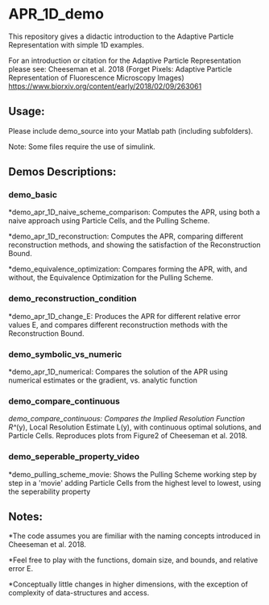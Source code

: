 # APR_1D_demo
This repository gives a didactic introduction to the Adaptive Particle Representation with simple 1D examples.

For an introduction or citation for the Adaptive Particle Representation please see: Cheeseman et al. 2018 (Forget Pixels: Adaptive Particle Representation of Fluorescence Microscopy Images) https://www.biorxiv.org/content/early/2018/02/09/263061

## Usage:

Please include demo_source into your Matlab path (including subfolders).

Note: Some files require the use of simulink. 

## Demos Descriptions:

### demo_basic
*demo_apr_1D_naive_scheme_comparison: Computes the APR, using both a naive approach using Particle Cells, and the Pulling Scheme.

*demo_apr_1D_reconstruction: Computes the APR, comparing different reconstruction methods, and showing the satisfaction of the Reconstruction Bound.

*demo_equivalence_optimization: Compares forming the APR, with, and without, the Equivalence Optimization for the Pulling Scheme.

### demo_reconstruction_condition
*demo_apr_1D_change_E: Produces the APR for different relative error values E, and compares different reconstruction methods with the Reconstruction Bound.

### demo_symbolic_vs_numeric
*demo_apr_1D_numerical: Compares the solution of the APR using numerical estimates or the gradient, vs. analytic function

### demo_compare_continuous
*demo_compare_continuous: Compares the Implied Resolution Function R^*(y), Local Resolution Estimate L(y), with continuous optimal solutions, and Particle Cells. Reproduces plots from Figure2 of Cheeseman et al. 2018.

### demo_seperable_property_video
*demo_pulling_scheme_movie: Shows the Pulling Scheme working step by step in a 'movie' adding Particle Cells from the highest level to lowest, using the seperability property

## Notes:

*The code assumes you are fimiliar with the naming concepts introduced in Cheeseman et al. 2018.

*Feel free to play with the functions, domain size, and bounds, and relative error E.

*Conceptually little changes in higher dimensions, with the exception of complexity of data-structures and access.






